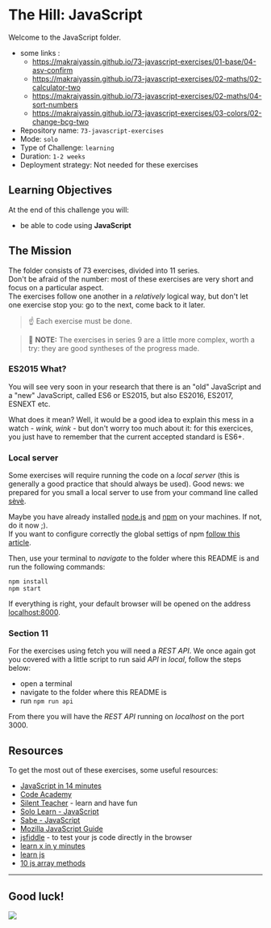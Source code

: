 # The Hill: JavaScript

Welcome to the JavaScript folder.

- some links :
    - https://makraiyassin.github.io/73-javascript-exercises/01-base/04-asv-confirm
    - https://makraiyassin.github.io/73-javascript-exercises/02-maths/02-calculator-two
    - https://makraiyassin.github.io/73-javascript-exercises/02-maths/04-sort-numbers
    - https://makraiyassin.github.io/73-javascript-exercises/03-colors/02-change-bcg-two
- Repository name: `73-javascript-exercises`
- Mode: `solo`
- Type of Challenge: `learning`
- Duration: `1-2 weeks`
- Deployment strategy: Not needed for these exercises

## Learning Objectives

At the end of this challenge you will:

- be able to code using **JavaScript**

## The Mission

The folder consists of 73 exercises, divided into 11 series.  
Don't be afraid of the number: most of these exercises are very short and focus on a particular aspect.  
The exercises follow one another in a _relatively_ logical way, but don't let one exercise stop you: go to the next, come back to it later.

> ☝️ Each exercise must be done.

> 🤟 **NOTE:** The exercises in series 9 are a little more complex, worth a try: they are good syntheses of the progress made.

### ES2015 What?

You will see very soon in your research that there is an "old" JavaScript and a "new" JavaScript, called ES6 or ES2015, but also ES2016, ES2017, ESNEXT etc.

What does it mean? Well, it would be a good idea to explain this mess in a watch - _wink, wink_ - but don't worry too much about it: for this exercices, you just have to remember that the current accepted standard is ES6+.

### Local server

Some exercises will require running the code on a _local server_ (this is generally a good practice that should always be used). Good news: we prepared for you small a local server to use from your command line called [sèvè](https://github.com/leny/seve).

Maybe you have already installed [node.js](https://nodejs.org/en/) and [npm](https://docs.npmjs.com/about-npm/) on your machines. If not, do it now ;).  
If you want to configure correctly the global settigs of npm [follow this article](https://docs.npmjs.com/resolving-eacces-permissions-errors-when-installing-packages-globally#manually-change-npms-default-directory).

Then, use your terminal to _navigate_ to the folder where this README is and run the following commands:

    npm install
    npm start

If everything is right, your default browser will be opened on the address [localhost:8000](https://localhost:8000).

### Section 11

For the exercises using fetch you will need a _REST API_. We once again got you
covered with a little script to run said _API_ in _local_, follow the steps
below:

- open a terminal
- navigate to the folder where this README is
- run `npm run api`

From there you will have the _REST API_ running on _localhost_ on the port 3000.

## Resources

To get the most out of these exercises, some useful resources:

- [JavaScript in 14 minutes](https://jgthms.com/javascript-in-14-minutes/)
- [Code Academy](https://www.codecademy.com/learn/introduction-to-javascript)
- [Silent Teacher](http://silentteacher.toxicode.fr/) - learn and have fun
- [Solo Learn - JavaScript](https://www.sololearn.com/Course/JavaScript/)
- [Sabe - JavaScript](https://sabe.io/classes/javascript)
- [Mozilla JavaScript Guide](https://developer.mozilla.org/en-US/docs/Web/JavaScript/Guide)
- [jsfiddle](https://jsfiddle.net/) - to test your js code directly in the browser
- [learn x in y minutes](https://learnxinyminutes.com/docs/javascript/)
- [learn js](http://www.learn-js.org/)
- [10 js array methods](https://dev.to/frugencefidel/10-javascript-array-methods-you-should-know-4lk3)

---

## Good luck!

![](https://media.giphy.com/media/xT9DPPqwOCoxi3ASWc/giphy.gif)
